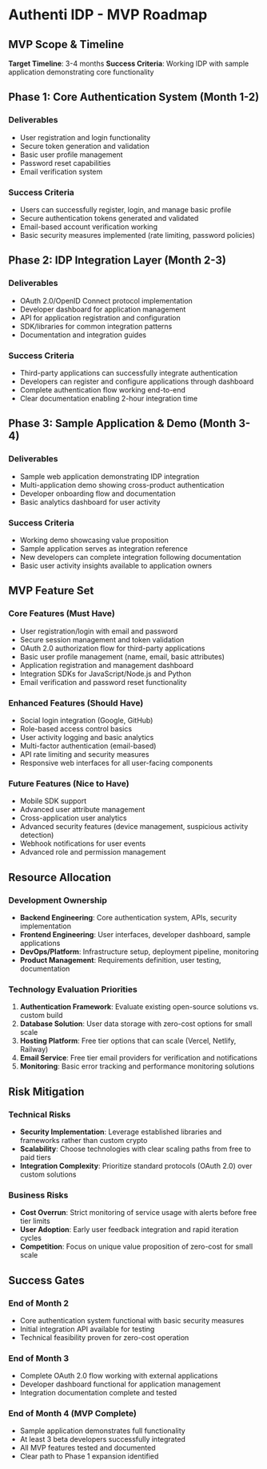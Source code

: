 # Authenti IDP - MVP Roadmap

## MVP Scope & Timeline

**Target Timeline**: 3-4 months
**Success Criteria**: Working IDP with sample application demonstrating core functionality

## Phase 1: Core Authentication System (Month 1-2)

### Deliverables
- User registration and login functionality
- Secure token generation and validation
- Basic user profile management
- Password reset capabilities
- Email verification system

### Success Criteria
- Users can successfully register, login, and manage basic profile
- Secure authentication tokens generated and validated
- Email-based account verification working
- Basic security measures implemented (rate limiting, password policies)

## Phase 2: IDP Integration Layer (Month 2-3)

### Deliverables
- OAuth 2.0/OpenID Connect protocol implementation
- Developer dashboard for application management
- API for application registration and configuration
- SDK/libraries for common integration patterns
- Documentation and integration guides

### Success Criteria
- Third-party applications can successfully integrate authentication
- Developers can register and configure applications through dashboard
- Complete authentication flow working end-to-end
- Clear documentation enabling 2-hour integration time

## Phase 3: Sample Application & Demo (Month 3-4)

### Deliverables
- Sample web application demonstrating IDP integration
- Multi-application demo showing cross-product authentication
- Developer onboarding flow and documentation
- Basic analytics dashboard for user activity

### Success Criteria
- Working demo showcasing value proposition
- Sample application serves as integration reference
- New developers can complete integration following documentation
- Basic user activity insights available to application owners

## MVP Feature Set

### Core Features (Must Have)
- User registration/login with email and password
- Secure session management and token validation
- OAuth 2.0 authorization flow for third-party applications
- Basic user profile management (name, email, basic attributes)
- Application registration and management dashboard
- Integration SDKs for JavaScript/Node.js and Python
- Email verification and password reset functionality

### Enhanced Features (Should Have)
- Social login integration (Google, GitHub)
- Role-based access control basics
- User activity logging and basic analytics
- Multi-factor authentication (email-based)
- API rate limiting and security measures
- Responsive web interfaces for all user-facing components

### Future Features (Nice to Have)
- Mobile SDK support
- Advanced user attribute management
- Cross-application user analytics
- Advanced security features (device management, suspicious activity detection)
- Webhook notifications for user events
- Advanced role and permission management

## Resource Allocation

### Development Ownership
- **Backend Engineering**: Core authentication system, APIs, security implementation
- **Frontend Engineering**: User interfaces, developer dashboard, sample applications
- **DevOps/Platform**: Infrastructure setup, deployment pipeline, monitoring
- **Product Management**: Requirements definition, user testing, documentation

### Technology Evaluation Priorities
1. **Authentication Framework**: Evaluate existing open-source solutions vs. custom build
2. **Database Solution**: User data storage with zero-cost options for small scale
3. **Hosting Platform**: Free tier options that can scale (Vercel, Netlify, Railway)
4. **Email Service**: Free tier email providers for verification and notifications
5. **Monitoring**: Basic error tracking and performance monitoring solutions

## Risk Mitigation

### Technical Risks
- **Security Implementation**: Leverage established libraries and frameworks rather than custom crypto
- **Scalability**: Choose technologies with clear scaling paths from free to paid tiers
- **Integration Complexity**: Prioritize standard protocols (OAuth 2.0) over custom solutions

### Business Risks
- **Cost Overrun**: Strict monitoring of service usage with alerts before free tier limits
- **User Adoption**: Early user feedback integration and rapid iteration cycles
- **Competition**: Focus on unique value proposition of zero-cost for small scale

## Success Gates

### End of Month 2
- Core authentication system functional with basic security measures
- Initial integration API available for testing
- Technical feasibility proven for zero-cost operation

### End of Month 3
- Complete OAuth 2.0 flow working with external applications
- Developer dashboard functional for application management
- Integration documentation complete and tested

### End of Month 4 (MVP Complete)
- Sample application demonstrates full functionality
- At least 3 beta developers successfully integrated
- All MVP features tested and documented
- Clear path to Phase 1 expansion identified